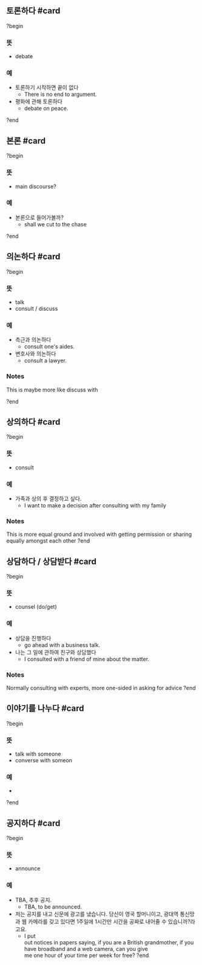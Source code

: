## 토론하다 #card
?begin
### 뜻
- debate
### 예
- 토론하기 시작하면 끝이 없다
	- There is no end to argument.
- 평화에 관해 토론하다
	- debate on peace.
<!--SR:!2025-09-01,23,210-->
?end

## 본론 #card
?begin
### 뜻
- main discourse?
### 예
- 본론으로 들어가볼까?
	- shall we cut to the chase
<!--SR:!2025-10-20,57,228-->
?end


## 의논하다 #card
?begin
### 뜻
- talk
- consult / discuss
### 예
- 측근과 의논하다
	- consult one's aides.
- 변호사와 의논하다
	- consult a lawyer.
### Notes
This is maybe more like discuss with
<!--SR:!2025-10-27,103,269-->
?end

## 상의하다 #card
?begin
### 뜻
- consult
### 예
- 가족과 상의 후 결정하고 싶다.
	- I want to make a decision after consulting with my family
### Notes
This is more equal ground and involved with getting permission or sharing equally amongst each other
?end


##   상담하다 / 상담받다 #card
?begin
### 뜻
- counsel (do/get)
### 예
- 상담을 진행하다
	- go ahead with a business talk.
- 나는 그 일에 관하여 친구와 상담했다
	- I consulted with a friend of mine about the matter.
### Notes
Normally consulting with experts, more one-sided in asking for advice
?end

## 이야기를 나누다 #card
?begin
### 뜻
- talk with someone
- converse with someon
### 예
-
?end


## 공지하다 #card
?begin
### 뜻
- announce
### 예
- TBA, 추후 공지.
	- TBA, to be announced.
- 저는 공지를 내고 신문에 광고를 냈습니다. 당신이 영국 할머니이고, 광대역 통신망과 웹 카메라를 갖고 있다면 1주일에 1시간만 시간을 공짜로 내어줄 수 있습니까?라고요.
	- I put out notices in papers saying, if you are a British grandmother, if you have broadband and a web camera, can you give me one hour of your time per week for free?
?end
